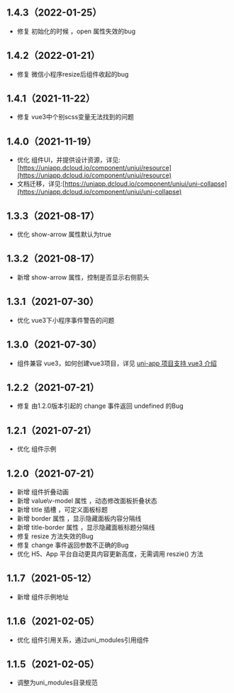 ## 1.4.3（2022-01-25）
- 修复 初始化的时候 ，open 属性失效的bug
## 1.4.2（2022-01-21）
- 修复 微信小程序resize后组件收起的bug
## 1.4.1（2021-11-22）
- 修复 vue3中个别scss变量无法找到的问题
## 1.4.0（2021-11-19）
- 优化 组件UI，并提供设计资源，详见:[https://uniapp.dcloud.io/component/uniui/resource](https://uniapp.dcloud.io/component/uniui/resource)
- 文档迁移，详见:[https://uniapp.dcloud.io/component/uniui/uni-collapse](https://uniapp.dcloud.io/component/uniui/uni-collapse)
## 1.3.3（2021-08-17）
- 优化 show-arrow 属性默认为true
## 1.3.2（2021-08-17）
- 新增 show-arrow 属性，控制是否显示右侧箭头
## 1.3.1（2021-07-30）
- 优化 vue3下小程序事件警告的问题
## 1.3.0（2021-07-30）
- 组件兼容 vue3，如何创建vue3项目，详见 [uni-app 项目支持 vue3 介绍](https://ask.dcloud.net.cn/article/37834)
## 1.2.2（2021-07-21）
- 修复 由1.2.0版本引起的 change 事件返回 undefined 的Bug
## 1.2.1（2021-07-21）
- 优化 组件示例
## 1.2.0（2021-07-21）
- 新增 组件折叠动画
- 新增 value\v-model 属性 ，动态修改面板折叠状态
- 新增 title 插槽 ，可定义面板标题
- 新增 border 属性 ，显示隐藏面板内容分隔线
- 新增 title-border 属性 ，显示隐藏面板标题分隔线
- 修复 resize 方法失效的Bug
- 修复 change 事件返回参数不正确的Bug
- 优化 H5、App 平台自动更具内容更新高度，无需调用 reszie() 方法
## 1.1.7（2021-05-12）
- 新增 组件示例地址
## 1.1.6（2021-02-05）
- 优化 组件引用关系，通过uni_modules引用组件
## 1.1.5（2021-02-05）
- 调整为uni_modules目录规范